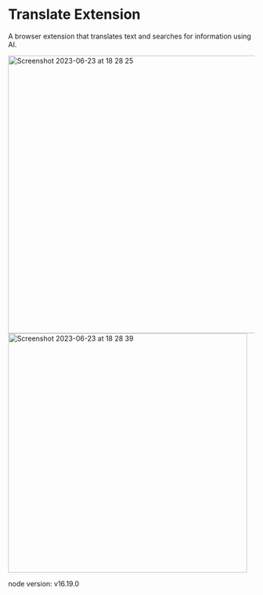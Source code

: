 # Translate Extension

A browser extension that translates text and searches for information using AI.

<img width="566" alt="Screenshot 2023-06-23 at 18 28 25" src="https://github.com/NikiTays/translate-extension/assets/44669801/1c74250f-aa0a-4a39-9ba5-f4487a784f09">

<br>

<img width="488" alt="Screenshot 2023-06-23 at 18 28 39" src="https://github.com/NikiTays/translate-extension/assets/44669801/e0415a81-3f54-471a-bf13-45400be5d7d0">

node version: v16.19.0

